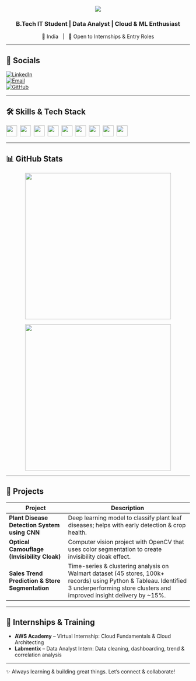 <p align="center">
  <img src="https://capsule-render.vercel.app/api?text=Hey%20There!%20I%27m%20Aryan%20Verma&animation=fire&color=gradient&height=100" />
</p>

<h3 align="center">B.Tech IT Student | Data Analyst | Cloud & ML Enthusiast</h3>

<p align="center">
  📍 India &nbsp;&nbsp;|&nbsp;&nbsp; 💼 Open to Internships & Entry Roles
</p>

---

## 🔗 Socials

[![LinkedIn](https://img.shields.io/badge/LinkedIn-AryanVerma19-blue?logo=linkedin)](https://www.linkedin.com/in/aryan-verma19)  
[![Email](https://img.shields.io/badge/Email-aryanverma19%40gmail.com-red?logo=gmail)](mailto:aryanverma19@gmail.com)  
[![GitHub](https://img.shields.io/badge/GitHub-Aryanverma19-black?logo=github)](https://github.com/Aryanverma19)




---

## 🛠 Skills & Tech Stack

<p align="left">
  <img src="https://img.shields.io/badge/Python-3776AB?logo=python&logoColor=white" height="30">&nbsp;
  <img src="https://img.shields.io/badge/SQL-003B57?logo=postgresql&logoColor=white" height="30">&nbsp;
  <img src="https://img.shields.io/badge/Tableau-E97627?logo=tableau&logoColor=white" height="30">&nbsp;
  <img src="https://img.shields.io/badge/AWS-FF9900?logo=amazonaws&logoColor=white" height="30">&nbsp;
  <img src="https://img.shields.io/badge/Pandas-150458?logo=pandas&logoColor=white" height="30">&nbsp;
  <img src="https://img.shields.io/badge/NumPy-013243?logo=numpy&logoColor=white" height="30">&nbsp;
  <img src="https://img.shields.io/badge/Machine_Learning-FF6F61?logo=scikit-learn&logoColor=white" height="30">&nbsp;
  <img src="https://img.shields.io/badge/Matplotlib-11557C?logo=matplotlib&logoColor=white" height="30">&nbsp;
  <img src="https://img.shields.io/badge/Git-F05032?logo=git&logoColor=white" height="30">
</p>

---

## 📊 GitHub Stats

<p align="center">
  <img src="https://github-readme-stats.vercel.app/api?username=Aryanverma19&show_icons=true&theme=radical&hide_rank=false" width="400" />
</p>

<p align="center">
  <img src="https://github-readme-streak-stats.herokuapp.com?user=Aryanverma19&theme=radical" width="400" />
</p>

---

## 🚀 Projects

| Project | Description |
|--------|-------------|
| **Plant Disease Detection System using CNN** | Deep learning model to classify plant leaf diseases; helps with early detection & crop health. |
| **Optical Camouflage (Invisibility Cloak)** | Computer vision project with OpenCV that uses color segmentation to create invisibility cloak effect. |
| **Sales Trend Prediction & Store Segmentation** | Time-series & clustering analysis on Walmart dataset (45 stores, 100k+ records) using Python & Tableau. Identified 3 underperforming store clusters and improved insight delivery by ~15%. |

---

## 🎯 Internships & Training

- **AWS Academy** – Virtual Internship: Cloud Fundamentals & Cloud Architecting  
- **Labmentix** – Data Analyst Intern: Data cleaning, dashboarding, trend & correlation analysis  

---

✨ Always learning & building great things. Let’s connect & collaborate!

